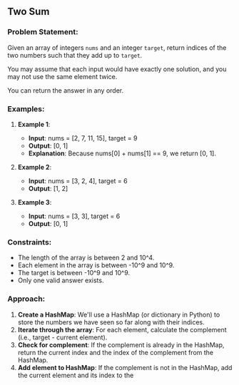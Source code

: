 ## Two Sum

### Problem Statement:
Given an array of integers `nums` and an integer `target`, return indices of the two numbers such that they add up to `target`.

You may assume that each input would have exactly one solution, and you may not use the same element twice.

You can return the answer in any order.

### Examples:
1. **Example 1**:
   - **Input**: nums = [2, 7, 11, 15], target = 9
   - **Output**: [0, 1]
   - **Explanation**: Because nums[0] + nums[1] == 9, we return [0, 1].

2. **Example 2**:
   - **Input**: nums = [3, 2, 4], target = 6
   - **Output**: [1, 2]

3. **Example 3**:
   - **Input**: nums = [3, 3], target = 6
   - **Output**: [0, 1]

### Constraints:
- The length of the array is between 2 and 10^4.
- Each element in the array is between -10^9 and 10^9.
- The target is between -10^9 and 10^9.
- Only one valid answer exists.

### Approach:
1. **Create a HashMap**: We'll use a HashMap (or dictionary in Python) to store the numbers we have seen so far along with their indices.
2. **Iterate through the array**: For each element, calculate the complement (i.e., target - current element).
3. **Check for complement**: If the complement is already in the HashMap, return the current index and the index of the complement from the HashMap.
4. **Add element to HashMap**: If the complement is not in the HashMap, add the current element and its index to the 
